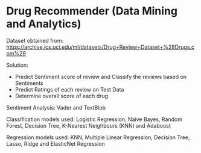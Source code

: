 # Drug Recommender (Data Mining and Analytics)

Dataset obtained from: https://archive.ics.uci.edu/ml/datasets/Drug+Review+Dataset+%28Drugs.com%29

Solution:

- Predict Sentiment score of review and Classify the reviews based on Sentiments
- Predict Ratings of each review on Test Data
- Determine overall score of each drug

Sentiment Analysis: Vader and TextBlob

Classification models used: Logistic Regression, Naive Bayes, Random Forest, Decision Tree, K-Nearest Neighbours (KNN) and Adaboost

Regression models used: KNN, Multiple Linear Regression, Decision Tree, Lasso, Ridge and ElasticNet Regression
